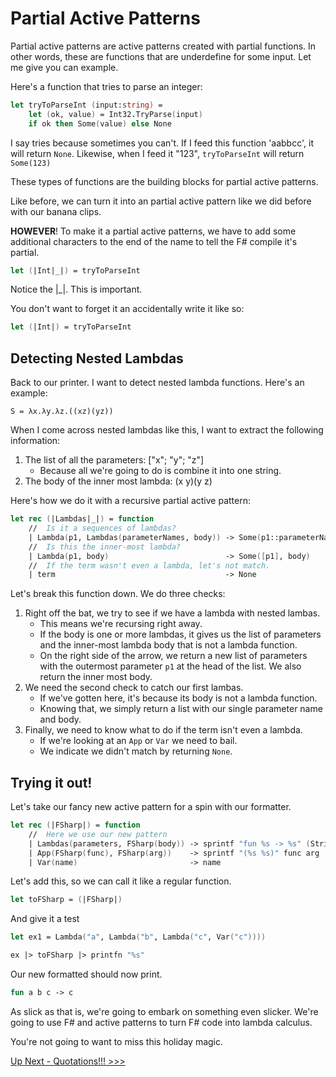 # Partial Active Patterns

Partial active patterns are active patterns created with partial functions.  In other words, these are functions that are underdefine for some input.  Let me give you can example.

Here's a function that tries to parse an integer:

```fsharp
let tryToParseInt (input:string) = 
    let (ok, value) = Int32.TryParse(input)
    if ok then Some(value) else None
```

I say tries because sometimes you can't.  If I feed this function 'aabbcc', it will return `None`.  Likewise, when I feed it "123", `tryToParseInt` will return `Some(123)`

These types of functions are the building blocks for partial active patterns.

Like before, we can turn it into an partial active pattern like we did before with our banana clips.

**HOWEVER**!  To make it a partial active patterns, we have to add some additional characters to the end of the name to tell the F# compile it's partial.

```fsharp
let (|Int|_|) = tryToParseInt
```

Notice the |_|.  This is important.

You don't want to forget it an accidentally write it like so:
```fsharp
let (|Int|) = tryToParseInt
```

## Detecting Nested Lambdas

Back to our printer.  I want to detect nested lambda functions.  Here's an example:

    S = λx.λy.λz.((xz)(yz))

When I come across nested lambdas like this, I want to extract the following information:

1. The list of all the parameters:    ["x"; "y"; "z"]
    * Because all we're going to do is combine it into one string.
2. The body of the inner most lambda: (x y)(y z) 

Here's how we do it with a recursive partial active pattern:


```fsharp
let rec (|Lambdas|_|) = function
    //  Is it a sequences of lambdas?
    | Lambda(p1, Lambdas(parameterNames, body)) -> Some(p1::parameterNames, body)
    //  Is this the inner-most lambda?
    | Lambda(p1, body)                          -> Some([p1], body)
    //  If the term wasn't even a lambda, let's not match.
    | term                                      -> None
```

Let's break this function down.  We do three checks:

1.  Right off the bat, we try to see if we have a lambda with nested lambas.
    * This means we're recursing right away.
    * If the body is one or more lambdas, it gives us the list of parameters and the inner-most lambda body that is not a lambda function.
    * On the right side of the arrow, we return a new list of parameters with the outermost parameter `p1` at the head of the list.  We also return the inner most body.
2.  We need the second check to catch our first lambas.
    * If we've gotten here, it's because its body is not a lambda function.
    * Knowing that, we simply return a list with our single parameter name and body.
3.  Finally, we need to know what to do if the term isn't even a lambda.
    * If we're looking at an `App` or `Var` we need to bail.
    * We indicate we didn't match by returning `None`.


## Trying it out!

Let's take our fancy new active pattern for a spin with our formatter.

```fsharp
let rec (|FSharp|) = function
    //  Here we use our new pattern
    | Lambdas(parameters, FSharp(body)) -> sprintf "fun %s -> %s" (String.concat " " parameters) body
    | App(FSharp(func), FSharp(arg))    -> sprintf "(%s %s)" func arg
    | Var(name)                         -> name
```

Let's add this, so we can call it like a regular function.
```fsharp
let toFSharp = (|FSharp|)
```

And give it a test

```fsharp
let ex1 = Lambda("a", Lambda("b", Lambda("c", Var("c"))))

ex |> toFSharp |> printfn "%s"
```

Our new formatted should now print.

```fsharp
fun a b c -> c
```

As slick as that is, we're going to embark on something even slicker.  We're going to use F# and active patterns to turn F# code into lambda calculus.

You're not going to want to miss this holiday magic.

[Up Next - Quotations!!! >>>](07-quotations.md)
